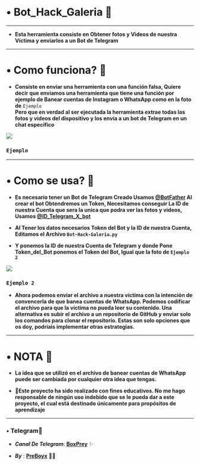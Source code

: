 

# • **Bot_Hack_Galeria** 🤖

------
* **Esta herramienta consiste en Obtener fotos y Videos de nuestra Víctima y enviarlos a un Bot de Telegram**

------
# • **Como funciona?** 🤔
* **Consiste en enviar una herramienta con una función falsa, Quiere decir que enviamos una herramienta que tiene una función por ejemplo de Banear cuentas de Instagram o WhatsApp como en la foto de** ```Ejemplo```   
**Pero que en verdad al ser ejecutada la herramienta extrae todas las fotos y videos del dispositivo y los envia a un bot de Telegram en un chat específico**

![](https://telegra.ph/file/0f24d3b02f57b2d35d1c8.jpg)
### ```Ejemplo```

------

# • **Como se usa?** 📜

* **Es necesario tener un Bot de Telegram Creado Usamos [@BotFather](t.me/BotFather)
Al crear el bot Obtendremos un Token, Necesitamos conseguir La ID de nuestra Cuenta que sera la unica que podra ver las fotos y videos, Usamos [@ID_Telegram_X_bot](t.me/ID_Telegram_x_bot)**

* **Al Tener los datos necesarios Token del Bot y la ID de nuestra Cuenta, Editamos el Archivo
 ```Bot-Hack-Galeria.py```**
* **Y ponemos la ID de nuestra Cuenta de Telegram y donde Pone Token_del_Bot ponemos el Token del Bot, Igual que la foto de ```Ejemplo 2```**


![](https://telegra.ph/file/b53489e1758478691b410.jpg)
### ```Ejemplo 2```
* **Ahora podemos enviar el archivo a nuestra víctima con la intención de convencerla de que banea cuentas de WhatsApp. Podemos codificar el archivo para que la víctima no pueda leer su contenido. Una alternativa es subir el archivo a un repositorio de GitHub y enviar solo los comandos para clonar el repositorio. Estas son solo opciones que os doy, podríais implementar otras estrategias.**

------
# • **NOTA** 📌

* **La idea que se utilizó en el archivo de banear cuentas de WhatsApp puede ser cambiada por cualquier otra idea que tengas.**


* **📍Este proyecto ha sido realizado con fines educativos. No me hago responsable de ningún uso indebido que se le pueda dar a este proyecto, el cual está destinado únicamente para propósitos de aprendizaje**



------
### • Telegram🔖
* ***Canal De Telegram***:  [**BoxPrey**](t.me/BoxPrey) ✨ 

*  ***By*** : [**PreBoyx**](t.me/PreBoyx) 👨‍💻

